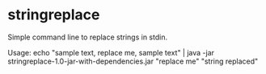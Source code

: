 stringreplace
=============

Simple command line to replace strings in stdin.

Usage:
echo "sample text, replace me, sample text" | java -jar stringreplace-1.0-jar-with-dependencies.jar "replace me" "string replaced"
